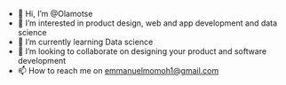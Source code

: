 - 👋 Hi, I’m @Olamotse
- 👀 I’m interested in product design, web and app development and data science
- 🌱 I’m currently learning Data science
- 💞️ I’m looking to collaborate on designing your product and software development
- 📫 How to reach me on emmanuelmomoh1@gmail.com

<!---
Olamotse/Olamotse is a ✨ special ✨ repository because its `README.md` (this file) appears on your GitHub profile.
You can click the Preview link to take a look at your changes.
--->
